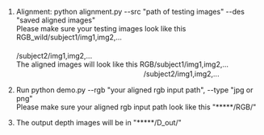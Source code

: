 1. Alignment: python alignment.py --src "path of testing images" --des "saved aligned images"  
Please make sure your testing images look like this RGB_wild/subject1/img1,img2,...
　　　　　　　　　　　　　　　　　　　　　　　　　　 /subject2/img1,img2,...  
The aligned images will look like this RGB/subject1/img1,img2,...    
　　　　　　　　　　　　　　　　　　/subject2/img1,img2,...

2. Run python demo.py --rgb "your aligned rgb input path", --type "jpg or png"  
Please make sure your aligned rgb input path look like this "*****/RGB/"

3. The output depth images will be in "*****/D_out/"
